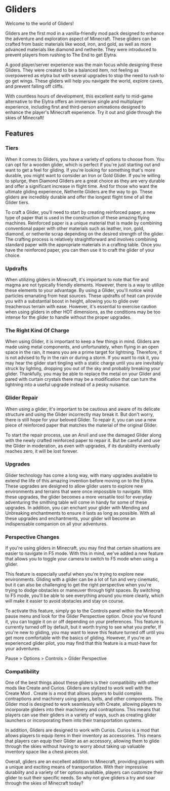 # Gliders

Welcome to the world of Gliders!

Gliders are the first mod in a vanilla-friendly mod pack designed to enhance the adventure and exploration aspect of Minecraft. These gliders can be crafted from basic materials like wood, iron, and gold, as well as more advanced materials like diamond and netherite. They were introduced to prevent players from rushing to The End to get Elytra.

A good player/server experience was the main focus while designing these Gliders. They were created to be a balanced item, not feeling as overpowered as elytra but with several upgrades to stop the need to rush to go get wings. These gliders will help you navigate the world, explore caves, and prevent falling off cliffs. 

With countless hours of development, this excellent early to mid-game alternative to the Elytra offers an immersive single and multiplayer experience, including first and third-person animations designed to enhance the player's Minecraft experience. Try it out and glide through the skies of Minecraft!

## Features

### Tiers

When it comes to Gliders, you have a variety of options to choose from. You can opt for a wooden glider, which is perfect if you're just starting out and want to get a feel for gliding. If you're looking for something that's more durable, you might want to consider an Iron or Gold Glider. If you're willing to splurge, then Diamond Gliders are a great choice as they are very durable and offer a significant increase in flight time. And for those who want the ultimate gliding experience, Netherite Gliders are the way to go. These gliders are incredibly durable and offer the longest flight time of all the Glider tiers.

To craft a Glider, you'll need to start by creating reinforced paper, a new type of paper that is used in the construction of these amazing flying machines. Reinforced paper is a unique material that is made by combining conventional paper with other materials such as leather, iron, gold, diamond, or netherite scrap depending on the desired strength of the glider. The crafting process is relatively straightforward and involves combining standard paper with the appropriate materials in a crafting table. Once you have the reinforced paper, you can then use it to craft the glider of your choice.

### Updrafts

When utilizing gliders in Minecraft, it's important to note that fire and magma are not typically friendly elements. However, there is a way to utilize these elements to your advantage. By using a Glider, you'll notice wind particles emanating from heat sources. These updrafts of heat can provide you with a substantial boost in height, allowing you to glide over treacherous terrain with ease. However, it's essential to exercise caution when using gliders in other HOT dimensions, as the conditions may be too intense for the glider to handle without the proper upgrades.

### The Right Kind Of Charge

When using Glider, it is important to keep a few things in mind. Gliders are made using metal components, and unfortunately, when flying in an open space in the rain, it means you are a prime target for lightning. Therefore, it is not advised to fly in the rain or during a storm. If you want to risk it, you may hear the glider start tingling with a static charge until you are inevitably struck by lighting, dropping you out of the sky and probably breaking your glider. Thankfully, you may be able to replace the metal on your Glider and pared with curtain crystals there may be a modification that can turn the lightning into a useful upgrade instead of a pesky nuisance.

### Glider Repair

When using a glider, it's important to be cautious and aware of its delicate structure and using the Glider incorrectly may break it. But don't worry, there is still hope for your beloved Glider. To repair it, you can use a new piece of reinforced paper that matches the material of the original Glider. 

To start the repair process, use an Anvil and use the damaged Glider along with the newly crafted reinforced paper to repair it. But be careful and use the Glider in moderation, as even with upgrades, if its durability eventually reaches zero, it will be lost forever.

### Upgrades

Glider technology has come a long way, with many upgrades available to extend the life of this amazing invention before moving on to the Elytra. These upgrades are designed to allow glider users to explore new environments and terrains that were once impossible to navigate. With these upgrades, the glider becomes a more versatile tool for everyday adventuring the smithing table will come in handy for some of these upgrades. In addition, you can enchant your glider with Mending and Unbreaking enchantments to ensure it lasts as long as possible. With all these upgrades and enchantments, your glider will become an indispensable companion on all your adventures.

### Perspective Changes

If you're using gliders in Minecraft, you may find that certain situations are easier to navigate in F5 mode. With this in mind, we've added a new feature that allows you to toggle your camera to switch to F5 mode when using a glider.

This feature is especially useful when you're trying to explore new environments. Gliding with a glider can be a lot of fun and very cinematic, but it can also be challenging to get the right perspective when you're trying to dodge obstacles or maneuver through tight spaces. By switching to F5 mode, you'll be able to see everything around you more clearly, which will make it easier to avoid obstacles and stay on course.

To activate this feature, simply go to the Controls panel within the Minecraft pause menu and look for the Glider Perspective option. Once you've found it, you can toggle it on or off depending on your preferences. This feature is currently turned off by default, but it worth trying to see what you prefer, If you're new to gliding, you may want to leave this feature turned off until you get more comfortable with the basics of gliding. However, if you're an experienced glider pilot, you may find that this feature is a must-have for your adventures.

Pause &gt; Options &gt; Controls &gt; Glider Perspective 

### Compatibility

One of the best things about these gliders is their compatibility with other mods like Create and Curios. Gliders are stylized to work well with the Create Mod . Create is a mod that allows players to build complex contraptions and machinery using gears, belts, and other components. The Glider mod is designed to work seamlessly with Create, allowing players to incorporate gliders into their machinery and contraptions. This means that players can use their gliders in a variety of ways, such as creating glider launchers or incorporating them into their transportation systems.

In addition, Gliders are designed to work with Curios. Curios is a mod that allows players to equip items in their inventory as accessories. This means that players can equip their Glider as an accessory, allowing them to glide through the skies without having to worry about taking up valuable inventory space like a chest pieces slot.

Overall, gliders are an excellent addition to Minecraft, providing players with a unique and exciting means of transportation. With their impressive durability and a variety of tier options available, players can customize their glider to suit their specific needs. So why not give gliders a try and soar through the skies of Minecraft today?
